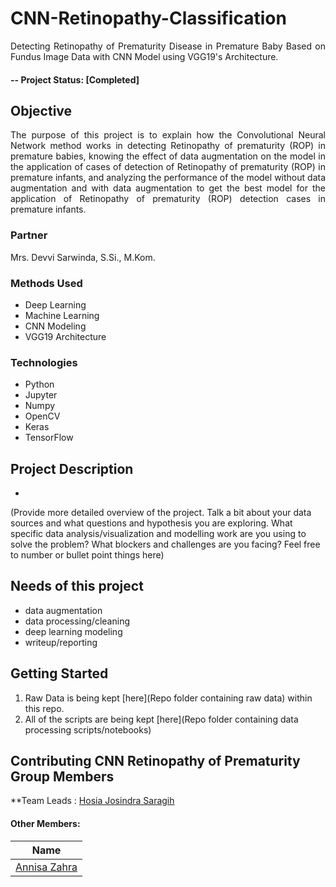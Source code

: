 # CNN-Retinopathy-Classification
<p align="justify">
 Detecting Retinopathy of Prematurity Disease in Premature Baby Based on Fundus Image Data with CNN Model using VGG19's Architecture.
</p>

#### -- Project Status: [Completed]

## Objective
<p align="justify">
The purpose of this project is to explain how the Convolutional Neural Network method works in detecting Retinopathy of prematurity (ROP) in premature babies, knowing the effect of data augmentation on the model in the application of cases of detection of Retinopathy of prematurity (ROP) in premature infants, and analyzing the performance of the model without data augmentation and with data augmentation to get the best model for the application of Retinopathy of prematurity (ROP) detection cases in premature infants. 
</p>

### Partner
Mrs. Devvi Sarwinda, S.Si., M.Kom.

### Methods Used
* Deep Learning
* Machine Learning
* CNN Modeling
* VGG19 Architecture

### Technologies
* Python
* Jupyter
* Numpy
* OpenCV
* Keras
* TensorFlow

## Project Description
* 
(Provide more detailed overview of the project.  Talk a bit about your data sources and what questions and hypothesis you are exploring. What specific data analysis/visualization and modelling work are you using to solve the problem? What blockers and challenges are you facing?  Feel free to number or bullet point things here)

## Needs of this project
- data augmentation
- data processing/cleaning
- deep learning modeling
- writeup/reporting

## Getting Started
1. Raw Data is being kept [here](Repo folder containing raw data) within this repo.
2. All of the scripts are being kept [here](Repo folder containing data processing scripts/notebooks)

## Contributing CNN Retinopathy of Prematurity Group Members

**Team Leads : [Hosia Josindra Saragih](https://github.com/hosiajosindra)

#### Other Members:

|Name     | 
|---------|
|[Annisa Zahra](https://github.com/annisazahra03)|
